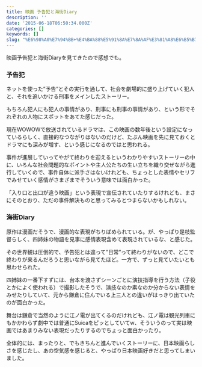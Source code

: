 ```yaml
---
title: 映画 予告犯と海街Diary
description: ''
date: '2015-06-18T06:50:34.000Z'
categories: []
keywords: []
slug: "%E6%98%A0%E7%94%BB+%E4%BA%88%E5%91%8A%E7%8A%AF%E3%81%A8%E6%B5%B7%E8%A1%97Diary"
---
```

映画予告犯と海街Diaryを見てきたので感想でも。

### 予告犯

ネットを使った”予告”とその実行を通して、社会を劇場的に盛り上げていく犯人と、それを追いかける刑事をメインしたストーリー。

もちろん犯人にも犯人の事情があり、刑事にも刑事の事情があり、という形でそれぞれの人物にスポットをあてた感じだった。

現在WOWOWで放送されているドラマは、この映画の数年後という設定になっているらしく、直接的なつながりはないのだけど、たぶん映画を先に見ておくとドラマにも深みが増す、という感じになるのではと思われる。

事件が進展していってやがて終わりを迎えるというわかりやすいストーリーの中に、いろんな社会問題的なポイントや主人公たちの生い立ちを織り交ぜながら進行していくので、事件自体に派手さはないけれども、ちょっとした表情やセリフでみせていく感情がさまざまでそういう意味では面白かった。

「入り口と出口が違う映画」という表現で宣伝されていたりするけれども、まさにそのとおり、ただの事件解決ものと思ってみるとつまらないかもしれない。

### 海街Diary

原作は漫画だそうで、漫画的な表現がちりばめられている。が、やっぱり是枝監督らしく、四姉妹の物語を見事に感情表現含めて表現されているな、と感じた。

その世界観は圧倒的で、予告犯とは違って”日常”って終わりがないので、どこで終わりが来るんだろうと思いながら見てたほど。一方で、ずっと見ていたいとも思わせられた。

四姉妹の一番下すずには、台本を渡さずシーンごとに演技指導を行う方法（子役とかによく使われる）で撮影したそうで、演技なのか素なのか分からない表情をみせたりしていて、元から鎌倉に住んでいる上三人との違いがはっきり出ていたのが面白かった。

舞台は鎌倉で当然のように江ノ電が出てくるのだけれども、江ノ電は観光列車にもかかわらず劇中では普通にSuicaをピッとしていてw、そういうのって実は映画ではあまりみない表現だったりするのでちょっと面白かったり。

全体的には、まったりと、でもきちんと進んでいくストーリーに、日本映画らしさを感じたし、あの空気感を感じると、やっぱり日本映画好きだと思ってしまいました。